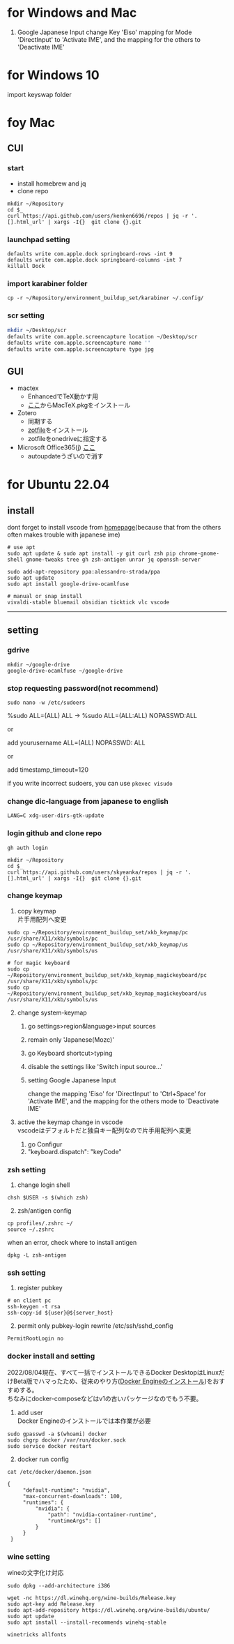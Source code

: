 # for Windows and Mac
1. Google Japanese Input
 change Key 'Eiso' mapping for Mode 'DirectInput' to 'Activate IME', and the mapping for the others to 'Deactivate IME'

# for Windows 10
import keyswap folder 

# foy Mac
## CUI
### start
- install homebrew and jq
- clone repo
```
mkdir ~/Repository
cd $_
curl https://api.github.com/users/kenken6696/repos | jq -r '.[].html_url' | xargs -I{}  git clone {}.git
```

### launchpad setting
```
defaults write com.apple.dock springboard-rows -int 9
defaults write com.apple.dock springboard-columns -int 7
killall Dock
```

### import karabiner folder
```
cp -r ~/Repository/environment_buildup_set/karabiner ~/.config/
```
### scr setting
```bash
mkdir ~/Desktop/scr
defaults write com.apple.screencapture location ~/Desktop/scr
defaults write com.apple.screencapture name ''
defaults write com.apple.screencapture type jpg
```
## GUI
- mactex
    - EnhancedでTeX動かす用
    - [ここ]()からMacTeX.pkgをインストール
- Zotero
    - 同期する
    - [zotfile](http://zotfile.com)をインストール
    - zotfileをonedriveに指定する
- Microsoft Office365(j)
[ここ](https://www.jaist.ac.jp/iscenter/software/microsoft/office365/#c1300)
    - autoupdateうざいので消す


# for Ubuntu 22.04

## install
dont forget to install vscode from [homepage](https://code.visualstudio.com)(because that from the others often makes trouble with japanese ime)
```
# use apt
sudo apt update & sudo apt install -y git curl zsh pip chrome-gnome-shell gnome-tweaks tree gh zsh-antigen unrar jq openssh-server

sudo add-apt-repository ppa:alessandro-strada/ppa
sudo apt update
sudo apt install google-drive-ocamlfuse

# manual or snap install
vivaldi-stable bluemail obsidian ticktick vlc vscode
```
---

## setting
### gdrive

```
mkdir ~/google-drive
google-drive-ocamlfuse ~/google-drive
```

### stop requesting password(not recommend)
```
sudo nano -w /etc/sudoers
```

%sudo  ALL=(ALL) ALL -> %sudo  ALL=(ALL:ALL) NOPASSWD:ALL

or

add yourusername ALL=(ALL) NOPASSWD: ALL

or

add timestamp_timeout=120

if you write incorrect sudoers, you can use `pkexec visudo`

### change dic-language from japanese to english
```
LANG=C xdg-user-dirs-gtk-update
```

### login github and clone repo
```
gh auth login

mkdir ~/Repository
cd $_
curl https://api.github.com/users/skyeanka/repos | jq -r '.[].html_url' | xargs -I{}  git clone {}.git
```
### change keymap

1. copy keymap  
   片手用配列へ変更
  ```
  sudo cp ~/Repository/environment_buildup_set/xkb_keymap/pc /usr/share/X11/xkb/symbols/pc
  sudo cp ~/Repository/environment_buildup_set/xkb_keymap/us /usr/share/X11/xkb/symbols/us

  # for magic keyboard
  sudo cp ~/Repository/environment_buildup_set/xkb_keymap_magickeyboard/pc /usr/share/X11/xkb/symbols/pc
  sudo cp ~/Repository/environment_buildup_set/xkb_keymap_magickeyboard/us /usr/share/X11/xkb/symbols/us
  ```

2. change system-keymap
    1. go settings>region&language>input sources
    2. remain only 'Japanese(Mozc)'
    3. go Keyboard shortcut>typing
    4. disable the settings like 'Switch input source...'
    5. setting Google Japanese Input
        
        change the mapping 'Eiso' for 'DirectInput' to 'Ctrl+Space' for 'Activate IME', and the mapping for the others mode to 'Deactivate IME'
3. active the keymap change in vscode  
  vscodeはデフォルトだと独自キー配列なので片手用配列へ変更

    1. go Configur 
    2. "keyboard.dispatch": "keyCode"


### zsh setting
1. change login shell
```
chsh $USER -s $(which zsh)
```
2. zsh/antigen config  
```
cp profiles/.zshrc ~/
source ~/.zshrc
```
when an error, check where to install antigen
```
dpkg -L zsh-antigen
```

### ssh setting
1. register pubkey
```
# on client pc
ssh-keygen -t rsa
ssh-copy-id ${user}@${server_host}
```
2. permit only pubkey-login
rewrite /etc/ssh/sshd_config
```:/etc/ssh/sshd_config
PermitRootLogin no
```

### docker install and setting
2022/08/04現在、すべて一括でインストールできるDocker DesktopはLinuxだけBeta版でハマったため、従来のやり方([Docker Engineのインストール](https://docs.docker.com/engine/install/ubuntu/))をおすすめする。  
ちなみにdocker-composeなどはv1の古いパッケージなのでもう不要。

1. add user  
Docker Engineのインストールでは本作業が必要
```
sudo gpasswd -a $(whoami) docker
sudo chgrp docker /var/run/docker.sock
sudo service docker restart
```

2. docker run config

```
cat /etc/docker/daemon.json

{
     "default-runtime": "nvidia",
     "max-concurrent-downloads": 100,
     "runtimes": {
         "nvidia": {
             "path": "nvidia-container-runtime",
             "runtimeArgs": []
         }
     }
 }
```

### wine setting

wineの文字化け対応
```
sudo dpkg --add-architecture i386

wget -nc https://dl.winehq.org/wine-builds/Release.key
sudo apt-key add Release.key
sudo apt-add-repository https://dl.winehq.org/wine-builds/ubuntu/
sudo apt update
sudo apt install --install-recommends winehq-stable

winetricks allfonts
```
